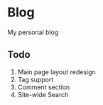 # Blog

My personal blog

## Todo
1. Main page layout redesign
2. Tag support
3. Comment section
4. Site-wide Search
